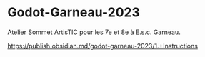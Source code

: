 # Godot-Garneau-2023
Atelier Sommet ArtisTIC pour les 7e et 8e à E.s.c. Garneau.

https://publish.obsidian.md/godot-garneau-2023/1.+Instructions

